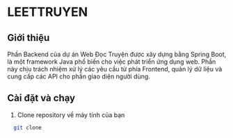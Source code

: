 # LEETTRUYEN
## Giới thiệu
Phần Backend của dự án Web Đọc Truyện được xây dựng bằng Spring Boot, là một framework Java phổ biến cho việc phát triển ứng dụng web. Phần này chịu trách nhiệm xử lý các yêu cầu từ phía Frontend, quản lý dữ liệu và cung cấp các API cho phần giao diện người dùng.
## Cài đặt và chạy
1. Clone repository về máy tính của bạn
```bash
  git clone 
```
